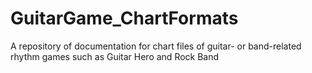 # GuitarGame_ChartFormats
A repository of documentation for chart files of guitar- or band-related rhythm games such as Guitar Hero and Rock Band
